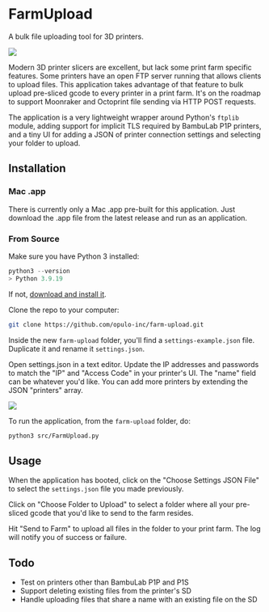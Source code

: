# FarmUpload

A bulk file uploading tool for 3D printers.

![](img/demo.gif)

Modern 3D printer slicers are excellent, but lack some print farm specific features. Some printers have an open FTP server running that allows clients to upload files. This application takes advantage of that feature to bulk upload pre-sliced gcode to every printer in a print farm. It's on the roadmap to support Moonraker and Octoprint file sending via HTTP POST requests.

The application is a very lightweight wrapper around Python's `ftplib` module, adding support for implicit TLS required by BambuLab P1P printers, and a tiny UI for adding a JSON of printer connection settings and selecting your folder to upload.

## Installation

### Mac .app

There is currently only a Mac .app pre-built for this application. Just download the .app file from the latest release and run as an application.

### From Source

Make sure you have Python 3 installed:

```python
python3 --version
> Python 3.9.19
```

If not, [download and install it](https://www.python.org/downloads/).

Clone the repo to your computer:

```bash
git clone https://github.com/opulo-inc/farm-upload.git
```

Inside the new `farm-upload` folder, you'll find a `settings-example.json` file. Duplicate it and rename it `settings.json`.

Open settings.json in a text editor. Update the IP addresses and passwords to match the "IP" and "Access Code" in your printer's UI. The "name" field can be whatever you'd like. You can add more printers by extending the JSON "printers" array.

![](https://cdn-forum.bambulab.com/original/3X/f/1/f1df402fdf2d544bcf301ae3f71a951059897f82.jpeg)

To run the application, from the `farm-upload` folder, do:

```bash
python3 src/FarmUpload.py
```

## Usage

When the application has booted, click on the "Choose Settings JSON File" to select the `settings.json` file you made previously.

Click on "Choose Folder to Upload" to select a folder where all your pre-sliced gcode that you'd like to send to the farm resides.

Hit "Send to Farm" to upload all files in the folder to your print farm. The log will notify you of success or failure.

## Todo

- Test on printers other than BambuLab P1P and P1S
- Support deleting existing files from the printer's SD
- Handle uploading files that share a name with an existing file on the SD
